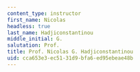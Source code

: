 ```yaml
---
content_type: instructor
first_name: Nicolas
headless: true
last_name: Hadjiconstantinou
middle_initial: G.
salutation: Prof.
title: Prof. Nicolas G. Hadjiconstantinou
uid: cca653e3-ec51-31d9-bfa6-ed95ebeae48b
---
```

